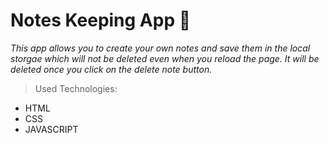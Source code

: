# Notes Keeping App 📝



*This app allows you to create your own notes and save them in the local storgae which will not be deleted even when you reload the page. It will be deleted once you click on the delete note button.*

> Used Technologies:
- HTML
- CSS
- JAVASCRIPT



